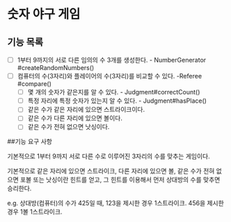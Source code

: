 # 숫자 야구 게임

## 기능 목록
- [ ] 1부터 9까지의 서로 다른 임의의 수 3개를 생성한다. - NumberGenerator #createRandomNumbers()
- [ ] 컴퓨터의 수(3자리)와 플레이어의 수(3자리)를 비교할 수 있다. -Referee #compare()
    - [ ] 몇 개의 숫자가 같은지를 알 수 있다. - Judgment#correctCount() 
    - [ ] 특정 자리에 특정 숫자가 있는지 알 수 있다. - Judgment#hasPlace()
  - [ ] 같은 수가 같은 자리에 있으면 스트라이크이다.
  - [ ] 같은 수가 다른 자리에 있으면 볼이다.
  - [ ] 같은 수가 전혀 없으면 낫싱이다.
    
##기능 요구 사항

기본적으로 1부터 9까지 서로 다른 수로 이루어진 3자리의 수를 맞추는 게임이다.

기본적으로 같은 자리에 있으면 스트라이크, 다른 자리에 있으면 볼,
같은 수가 전혀 없으면 포볼 또는 낫싱이란 힌트를 얻고,
그 힌트를 이용해서 먼저 상대방의 수를 맞추면 승리한다.

e.g. 상대방(컴퓨터)의 수가 425일 때,
123을 제시한 경우 1스트라이크.
456을 제시한 경우 1볼 1스트라이크.


